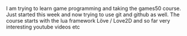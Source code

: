 I am trying to learn game programming and taking the games50 course.
Just started this week and now trying to use git and github as well. 
The course starts with the lua framework Löve / Love2D and so far 
very interesting youtube videos etc
